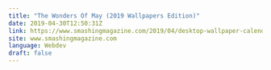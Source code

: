 ```yaml
---
title: "The Wonders Of May (2019 Wallpapers Edition)"
date: 2019-04-30T12:50:31Z
link: https://www.smashingmagazine.com/2019/04/desktop-wallpaper-calendars-may-2019/
site: www.smashingmagazine.com
language: Webdev
draft: false
---
```

